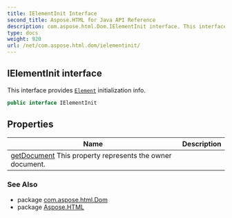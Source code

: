 ```yaml
---
title: IElementInit Interface
second_title: Aspose.HTML for Java API Reference
description: com.aspose.html.Dom.IElementInit interface. This interface provides Element initialization info
type: docs
weight: 920
url: /net/com.aspose.html.dom/ielementinit/
---
```

## IElementInit interface

This interface provides [`Element`](../element/) initialization info.

```java
public interface IElementInit
```

## Properties

| Name | Description |
| --- | --- |
| [getDocument](../../com.aspose.html.dom/ielementinit/document/) This property represents the owner document. |

### See Also

* package [com.aspose.html.Dom](../../com.aspose.html.dom/)
* package [Aspose.HTML](../../)
